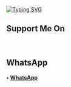 [![Typing SVG](https://readme-typing-svg.herokuapp.com?color=F70000&lines=WELCOME+TO+MY+GITHUB)](https://git.io/typing-svg)


 ## Support Me On

</br>

## WhatsApp

<b>• [WhatsApp](https://api.whatsapp.com/send?phone=+2347064638008&text=Assalamualaikum)</b>

<br>







